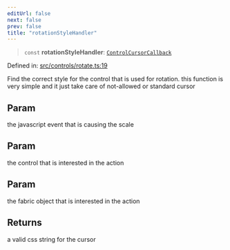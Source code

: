 ```yaml
---
editUrl: false
next: false
prev: false
title: "rotationStyleHandler"
---
```


> `const` **rotationStyleHandler**: [`ControlCursorCallback`](/api/type-aliases/controlcursorcallback/)

Defined in: [src/controls/rotate.ts:19](https://github.com/fabricjs/fabric.js/blob/8748628df7e9de00ba77413bfc3ad9e9fe9d4f30/src/controls/rotate.ts#L19)

Find the correct style for the control that is used for rotation.
this function is very simple and it just take care of not-allowed or standard cursor

## Param

the javascript event that is causing the scale

## Param

the control that is interested in the action

## Param

the fabric object that is interested in the action

## Returns

a valid css string for the cursor
